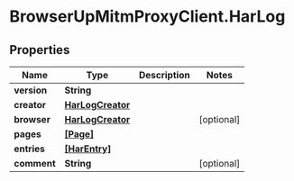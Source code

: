 # BrowserUpMitmProxyClient.HarLog

## Properties

Name | Type | Description | Notes
------------ | ------------- | ------------- | -------------
**version** | **String** |  | 
**creator** | [**HarLogCreator**](HarLogCreator.md) |  | 
**browser** | [**HarLogCreator**](HarLogCreator.md) |  | [optional] 
**pages** | [**[Page]**](Page.md) |  | 
**entries** | [**[HarEntry]**](HarEntry.md) |  | 
**comment** | **String** |  | [optional] 


